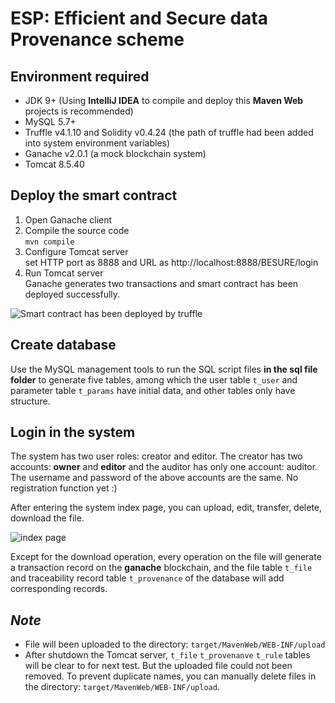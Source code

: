 # ESP: Efficient and Secure data Provenance scheme
## Environment required
- JDK 9+ (Using **IntelliJ IDEA** to compile and deploy this **Maven Web** projects is recommended)
- MySQL 5.7+
- Truffle v4.1.10 and Solidity v0.4.24 (the path of truffle had been added into system environment variables)
- Ganache v2.0.1 (a mock blockchain system)
- Tomcat 8.5.40
## Deploy the smart contract
1. Open Ganache client
2. Compile the source code  
`mvn compile`
3. Configure Tomcat server  
set HTTP port as 8888 and URL as http://localhost:8888/BESURE/login  
4. Run Tomcat server  
Ganache generates two transactions and smart contract has been deployed successfully.  

![Smart contract has been deployed by truffle](http://chuantu.xyz/t6/708/1577188519x2890211899.png)

## Create database
Use the MySQL management tools to run the SQL script files **in the sql file folder** to generate five tables, 
among which the user table `t_user` and parameter table `t_params` have initial data, and other tables only have structure.
## Login in the system
The system has two user roles: creator and editor. The creator has two accounts: **owner** and **editor** 
and the auditor has only one account: auditor. The username and password of the above accounts are the same. No registration
function yet :)  

After entering the system index page, you can upload, edit, transfer, delete, download the file.  

![index page](http://chuantu.xyz/t6/708/1577188681x2890191687.png)  

Except for the download operation, every operation on the file will generate a transaction record on the **ganache** blockchain, 
and the file table `t_file` and traceability record table `t_provenance` of the database will add corresponding records.

## _Note_
- File will been uploaded to the directory: `target/MavenWeb/WEB-INF/upload`
- After shutdown the Tomcat server, `t_file` `t_provenanve` `t_rule` tables will be clear to for next test. But the uploaded file 
could not been removed. To prevent duplicate names, you can manually delete files in the directory: `target/MavenWeb/WEB-INF/upload`.
